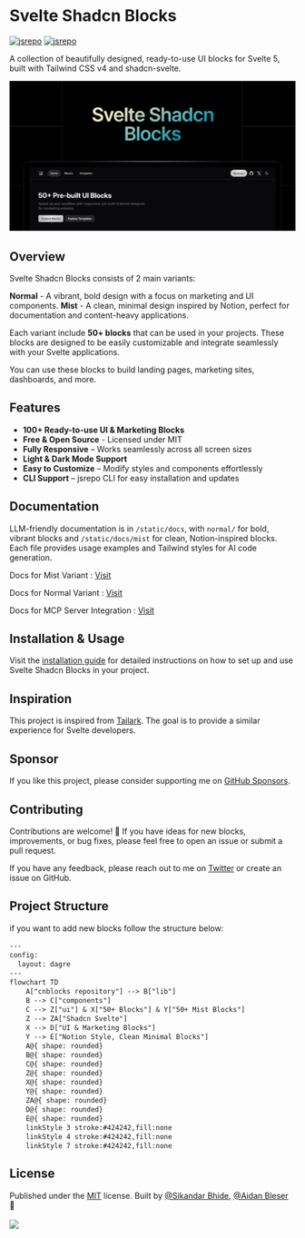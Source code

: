 # Svelte Shadcn Blocks

[![jsrepo](https://jsrepo.com/badges/@sv/cnblocks)](https://jsrepo.com/@sv/cnblocks)
[![jsrepo](https://jsrepo.com/badges/@sv/cnblocks/dm)](https://jsrepo.com/@sv/cnblocks)

A collection of beautifully designed, ready-to-use UI blocks for Svelte 5, built with Tailwind CSS v4 and shadcn-svelte.

![image](./static/og.png)

## Overview

Svelte Shadcn Blocks consists of 2 main variants:

**Normal** - A vibrant, bold design with a focus on marketing and UI components.
**Mist** - A clean, minimal design inspired by Notion, perfect for documentation and content-heavy applications.

Each variant include **50+ blocks** that can be used in your projects.
These blocks are designed to be easily customizable and integrate seamlessly with your Svelte applications.

You can use these blocks to build landing pages, marketing sites, dashboards, and more.

## Features

- **100+ Ready-to-use UI & Marketing Blocks**
- **Free & Open Source** - Licensed under MIT
- **Fully Responsive** – Works seamlessly across all screen sizes
- **Light & Dark Mode Support**
- **Easy to Customize** – Modify styles and components effortlessly
- **CLI Support** – jsrepo CLI for easy installation and updates

## Documentation

LLM-friendly documentation is in `/static/docs`, with `normal/` for bold, vibrant blocks and `/static/docs/mist` for clean, Notion-inspired blocks. Each file provides usage examples and Tailwind styles for AI code generation.

Docs for Mist Variant : [Visit](/static/docs/mist)

Docs for Normal Variant : [Visit](/static/docs/normal)

Docs for MCP Server Integration : [Visit](https://sv-blocks.vercel.app/docs/mcp)

## Installation & Usage

Visit the [installation guide](https://sv-blocks.vercel.app/docs/installation) for detailed instructions on how to set up and use Svelte Shadcn Blocks in your project.

## Inspiration

This project is inspired from [Tailark](https://tailark.com/).
The goal is to provide a similar experience for Svelte developers.

## Sponsor

If you like this project, please consider supporting me on [GitHub Sponsors](https://github.com/sponsors/SikandarJODD).

## Contributing
Contributions are welcome! 💛
If you have ideas for new blocks, improvements, or bug fixes, please feel free to open an issue or submit a pull request.

If you have any feedback, please reach out to me on [Twitter](https://x.com/Sikandar_Bhide) or create an issue on GitHub.

## Project Structure
if you want to add new blocks follow the structure below:

```mermaid
---
config:
  layout: dagre
---
flowchart TD
    A["cnblocks repository"] --> B["lib"]
    B --> C["components"]
    C --> Z["ui"] & X["50+ Blocks"] & Y["50+ Mist Blocks"]
    Z --> ZA["Shadcn Svelte"]
    X --> D["UI & Marketing Blocks"]
    Y --> E["Notion Style, Clean Minimal Blocks"]
    A@{ shape: rounded}
    B@{ shape: rounded}
    C@{ shape: rounded}
    Z@{ shape: rounded}
    X@{ shape: rounded}
    Y@{ shape: rounded}
    ZA@{ shape: rounded}
    D@{ shape: rounded}
    E@{ shape: rounded}
    linkStyle 3 stroke:#424242,fill:none
    linkStyle 4 stroke:#424242,fill:none
    linkStyle 7 stroke:#424242,fill:none
```


## License

Published under the [MIT](https://github.com/SikandarJODD/cnblocks/blob/master/LICENSE) license.
Built by [@Sikandar Bhide](https://github.com/SikandarJODD), [@Aidan Bleser](https://github.com/ieedan) 💛
<br><br>
<a href="https://github.com/SikandarJODD/cnblocks/graphs/contributors">
<img src="https://contrib.rocks/image?repo=SikandarJODD/cnblocks" />
</a>
